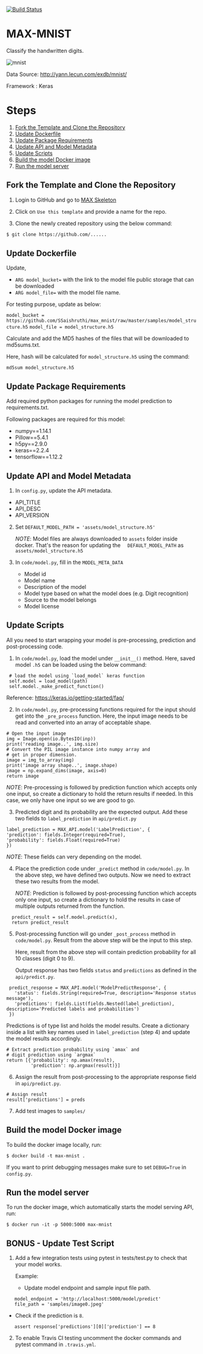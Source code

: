 [![Build Status](https://travis-ci.org/SSaishruthi/max_mnist.svg?branch=master)](https://travis-ci.org/SSaishruthi/max_mnist)

# MAX-MNIST

Classify the handwritten digits. 

![mnist](samples/mnist.png)

Data Source: http://yann.lecun.com/exdb/mnist/

Framework : Keras

# Steps

1. [Fork the Template and Clone the Repository](#fork-the-template-and-clone-the-repository)
2. [Update Dockerfile](#Update-dockerfile)
3. [Update Package Requirements](#update-package-requirements)
4. [Update API and Model Metadata](#update-api-and-model-metadata)
5. [Update Scripts](#update-scripts)
6. [Build the model Docker image](#build-the-model-docker-image)
7. [Run the model server](#run-the-model-server)

## Fork the Template and Clone the Repository

1. Login to GitHub and go to [MAX Skeleton](https://github.com/IBM/MAX-Skeleton)

2. Click on `Use this template` and provide a name for the repo.

3. Clone the newly created repository using the below command:

```bash
$ git clone https://github.com/......
```

## Update Dockerfile

Update,

- `ARG model_bucket=` with the link to the model file public storage that can be downloaded
- `ARG model_file=` with the model file name. 
   
For testing purpose, update as below:

`model_bucket = https://github.com/SSaishruthi/max_mnist/raw/master/samples/model_structure.h5`
`model_file = model_structure.h5`

Calculate and add the MD5 hashes of the files that will be downloaded to md5sums.txt. 

Here, hash will be calculated for `model_structure.h5` using the command:

```
md5sum model_structure.h5
```

## Update Package Requirements

Add required python packages for running the model prediction to requirements.txt. 

Following packages are required for this model:

   - numpy==1.14.1
   - Pillow==5.4.1
   - h5py==2.9.0
   - keras==2.2.4
   - tensorflow==1.12.2
   

## Update API and Model Metadata

1. In `config.py`, update the API metadata.

  - API_TITLE 
  - API_DESC 
  - API_VERSION 

2. Set `DEFAULT_MODEL_PATH = 'assets/model_structure.h5'`

   _NOTE_: Model files are always downloaded to `assets` folder inside docker. That's the reason for updating the
`  DEFAULT_MODEL_PATH` as `assets/model_structure.h5`

3. In `code/model.py`, fill in the `MODEL_META_DATA` 
       
     - Model id
     - Model name
     - Description of the model
     - Model type based on what the model does (e.g. Digit recognition)
     - Source to the model belongs
     - Model license
   
## Update Scripts

All you need to start wrapping your model is pre-processing, prediction and post-processing code.
  
1. In `code/model.py`, load the model under `__init__()` method. 
  Here, saved model `.h5` can be loaded using the below command:
  
 ```
  # load the model using `load_model` keras function
  self.model = load_model(path)
  self.model._make_predict_function()
 ```

Reference:
https://keras.io/getting-started/faq/

2. In `code/model.py`, pre-processing functions required for the input should get into the `_pre_process` function.
   Here, the input image needs to be read and converted into an array of acceptable shape.
  
  ```
  # Open the input image
  img = Image.open(io.BytesIO(inp))
  print('reading image..', img.size)
  # Convert the PIL image instance into numpy array and
  # get in proper dimension.
  image = img_to_array(img)
  print('image array shape..', image.shape)
  image = np.expand_dims(image, axis=0)
  return image
  ```
     
  _NOTE_: Pre-processing is followed by prediction function which accepts only one input, 
          so create a dictionary to hold the return results if needed. In this case, we only have one input so we
          are good to go.
             
3. Predicted digit and its probability are the expected output. Add these two fields to `label_prediction` in `api/predict.py` 
  
 ```
 label_prediction = MAX_API.model('LabelPrediction', {
 'prediction': fields.Integer(required=True),
 'probability': fields.Float(required=True)
 })
 ```
 
 _NOTE_: These fields can very depending on the model.
 
4. Place the prediction code under `_predict` method in `code/model.py`.
   In the above step, we have defined two outputs. Now we need to extract these two results 
   from the model. 
  
   _NOTE_: Prediction is followed by post-processing function which accepts only one input, 
           so create a dictionary to hold the results in case of multiple outputs returned from the function.
  
 ```
   predict_result = self.model.predict(x),
   return predict_result
 ```
     
5. Post-processing function will go under `_post_process` method in `code/model.py`.
   Result from the above step will be the input to this step. 
  
   Here, result from the above step will contain prediction probability for all 10 classes (digit 0 to 9).
  
   Output response has two fields `status` and `predictions` as defined in the `api/predict.py`. 
  
  ```
   predict_response = MAX_API.model('ModelPredictResponse', {
     'status': fields.String(required=True, description='Response status message'),
     'predictions': fields.List(fields.Nested(label_prediction), description='Predicted labels and probabilities')
   })
  ```
  
   Predictions is of type list and holds the model results. Create a dictionary inside a list with key names used in `label_prediction` (step 4) and update the
   model results accordingly.
   
   ```
   # Extract prediction probability using `amax` and
   # digit prediction using `argmax`
   return [{'probability': np.amax(result),
            'prediction': np.argmax(result)}]
   ```

6. Assign the result from post-processing to the appropriate response field in `api/predict.py`.

  ```
  # Assign result
  result['predictions'] = preds
  ```

7. Add test images to `samples/`

## Build the model Docker image

To build the docker image locally, run:

```
$ docker build -t max-mnist .
```

If you want to print debugging messages make sure to set `DEBUG=True` in `config.py`.

## Run the model server

To run the docker image, which automatically starts the model serving API, run:

```
$ docker run -it -p 5000:5000 max-mnist
```

## BONUS - Update Test Script

1. Add a few integration tests using pytest in tests/test.py to check that your model works. 

   Example:

   - Update model endpoint and sample input file path.

 ```
    model_endpoint = 'http://localhost:5000/model/predict'
    file_path = 'samples/image0.jpeg'
 ```

   - Check if the prediction is `8`.

 ```
    assert response['predictions'][0]['prediction'] == 8
 ```

2. To enable Travis CI testing uncomment the docker commands and pytest command in `.travis.yml`.
